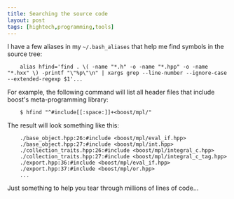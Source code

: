 ```yaml
---
title: Searching the source code
layout: post
tags: [hightech,programming,tools]
---
```


I have a few aliases in my `~/.bash_aliases` that help me find symbols in the source tree:

        alias hfind='find . \( -name "*.h" -o -name "*.hpp" -o -name "*.hxx" \) -printf "\"%p\"\n" | xargs grep --line-number --ignore-case --extended-regexp $1'...

For example, the following command will list all header files that
include boost's meta-programming library:

        $ hfind "^#include[[:space:]]+<boost/mpl/"

The result will look something like this:

        ./base_object.hpp:26:#include <boost/mpl/eval_if.hpp>
        ./base_object.hpp:27:#include <boost/mpl/int.hpp>
        ./collection_traits.hpp:26:#include <boost/mpl/integral_c.hpp>
        ./collection_traits.hpp:27:#include <boost/mpl/integral_c_tag.hpp>
        ./export.hpp:36:#include <boost/mpl/eval_if.hpp>
        ./export.hpp:37:#include <boost/mpl/or.hpp>
        ...

Just something to help you tear through millions of lines of code...
